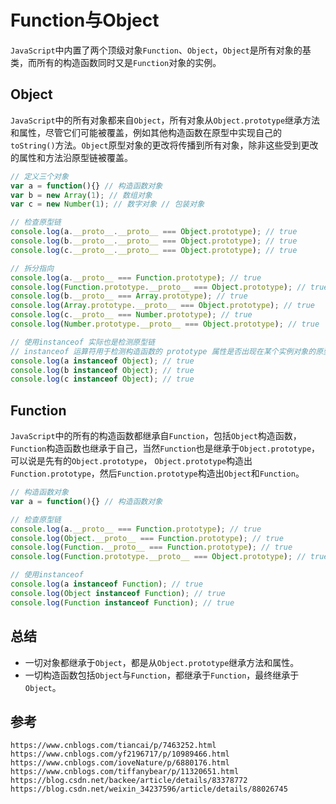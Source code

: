 # Function与Object
`JavaScript`中内置了两个顶级对象`Function`、`Object`，`Object`是所有对象的基类，而所有的构造函数同时又是`Function`对象的实例。

## Object
`JavaScript`中的所有对象都来自`Object`，所有对象从`Object.prototype`继承方法和属性，尽管它们可能被覆盖，例如其他构造函数在原型中实现自己的`toString()`方法。`Object`原型对象的更改将传播到所有对象，除非这些受到更改的属性和方法沿原型链被覆盖。

```javascript
// 定义三个对象
var a = function(){} // 构造函数对象
var b = new Array(1); // 数组对象
var c = new Number(1); // 数字对象 // 包装对象

// 检查原型链
console.log(a.__proto__.__proto__ === Object.prototype); // true
console.log(b.__proto__.__proto__ === Object.prototype); // true
console.log(c.__proto__.__proto__ === Object.prototype); // true

// 拆分指向
console.log(a.__proto__ === Function.prototype); // true
console.log(Function.prototype.__proto__ === Object.prototype); // true
console.log(b.__proto__ === Array.prototype); // true
console.log(Array.prototype.__proto__ === Object.prototype); // true
console.log(c.__proto__ === Number.prototype); // true
console.log(Number.prototype.__proto__ === Object.prototype); // true

// 使用instanceof 实际也是检测原型链
// instanceof 运算符用于检测构造函数的 prototype 属性是否出现在某个实例对象的原型链上
console.log(a instanceof Object); // true
console.log(b instanceof Object); // true
console.log(c instanceof Object); // true
```

## Function
`JavaScript`中的所有的构造函数都继承自`Function`，包括`Object`构造函数，`Function`构造函数也继承于自己，当然`Function`也是继承于`Object.prototype`，可以说是先有的`Object.prototype`， `Object.prototype`构造出`Function.prototype`，然后`Function.prototype`构造出`Object`和`Function`。

```javascript
// 构造函数对象
var a = function(){} // 构造函数对象

// 检查原型链
console.log(a.__proto__ === Function.prototype); // true
console.log(Object.__proto__ === Function.prototype); // true
console.log(Function.__proto__ === Function.prototype); // true
console.log(Function.prototype.__proto__ === Object.prototype); // true

// 使用instanceof 
console.log(a instanceof Function); // true
console.log(Object instanceof Function); // true
console.log(Function instanceof Function); // true
```

## 总结
* 一切对象都继承于`Object`，都是从`Object.prototype`继承方法和属性。
* 一切构造函数包括`Object`与`Function`，都继承于`Function`，最终继承于`Object`。


## 参考

```
https://www.cnblogs.com/tiancai/p/7463252.html
https://www.cnblogs.com/yf2196717/p/10989466.html
https://www.cnblogs.com/ioveNature/p/6880176.html
https://www.cnblogs.com/tiffanybear/p/11320651.html
https://blog.csdn.net/backee/article/details/83378772
https://blog.csdn.net/weixin_34237596/article/details/88026745
```
